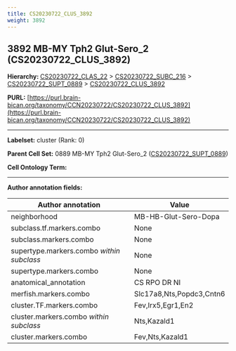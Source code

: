 ```yaml
---
title: CS20230722_CLUS_3892
weight: 3892
---
```

## 3892 MB-MY Tph2 Glut-Sero_2 (CS20230722_CLUS_3892)
<b>Hierarchy: </b>
[CS20230722_CLAS_22](../CS20230722_CLAS_22) >
[CS20230722_SUBC_216](../CS20230722_SUBC_216) >
[CS20230722_SUPT_0889](../CS20230722_SUPT_0889) >
[CS20230722_CLUS_3892](../CS20230722_CLUS_3892)

**PURL:** [https://purl.brain-bican.org/taxonomy/CCN20230722/CS20230722_CLUS_3892](https://purl.brain-bican.org/taxonomy/CCN20230722/CS20230722_CLUS_3892)

---


**Labelset:** cluster (Rank: 0)

**Parent Cell Set:** 0889 MB-MY Tph2 Glut-Sero_2 ([CS20230722_SUPT_0889](../CS20230722_SUPT_0889))



**Cell Ontology Term:** 

[MARKER GENES.]: #


---

[TRANSFERRED ANNOTATIONS.]: #


[AUTHOR ANNOTATION FIELDS.]: #


**Author annotation fields:**

| Author annotation | Value |
|-------------------|-------|
|neighborhood|MB-HB-Glut-Sero-Dopa|
|subclass.tf.markers.combo|None|
|subclass.markers.combo|None|
|supertype.markers.combo _within subclass_|None|
|supertype.markers.combo|None|
|anatomical_annotation|CS RPO DR NI|
|merfish.markers.combo|Slc17a8,Nts,Popdc3,Cntn6|
|cluster.TF.markers.combo|Fev,Irx5,Egr1,En2|
|cluster.markers.combo _within subclass_|Nts,Kazald1|
|cluster.markers.combo|Fev,Nts,Kazald1|
